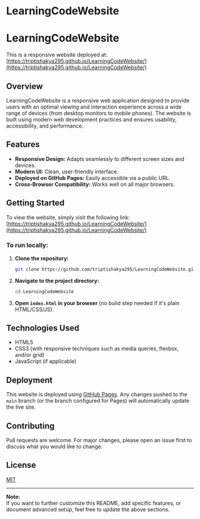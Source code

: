 # LearningCodeWebsite
# LearningCodeWebsite

This is a responsive website deployed at: [https://triptishakya295.github.io/LearningCodeWebsite/](https://triptishakya295.github.io/LearningCodeWebsite/)

## Overview

LearningCodeWebsite is a responsive web application designed to provide users with an optimal viewing and interaction experience across a wide range of devices (from desktop monitors to mobile phones). The website is built using modern web development practices and ensures usability, accessibility, and performance.

## Features

- **Responsive Design:** Adapts seamlessly to different screen sizes and devices.
- **Modern UI:** Clean, user-friendly interface.
- **Deployed on GitHub Pages:** Easily accessible via a public URL.
- **Cross-Browser Compatibility:** Works well on all major browsers.

## Getting Started

To view the website, simply visit the following link:  
[https://triptishakya295.github.io/LearningCodeWebsite/](https://triptishakya295.github.io/LearningCodeWebsite/)

### To run locally:

1. **Clone the repository:**
   ```bash
   git clone https://github.com/triptishakya295/LearningCodeWebsite.git
   ```
2. **Navigate to the project directory:**
   ```bash
   cd LearningCodeWebsite
   ```
3. **Open `index.html` in your browser** (no build step needed if it's plain HTML/CSS/JS).

## Technologies Used

- HTML5
- CSS3 (with responsive techniques such as media queries, flexbox, and/or grid)
- JavaScript (if applicable)

## Deployment

This website is deployed using [GitHub Pages](https://pages.github.com/). Any changes pushed to the `main` branch (or the branch configured for Pages) will automatically update the live site.

## Contributing

Pull requests are welcome. For major changes, please open an issue first to discuss what you would like to change.

## License

[MIT](LICENSE)

---

**Note:**  
If you want to further customize this README, add specific features, or document advanced setup, feel free to update the above sections.
